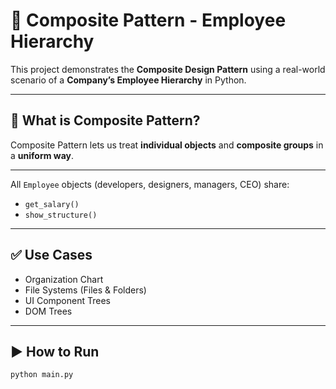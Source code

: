 # 👥 Composite Pattern - Employee Hierarchy

This project demonstrates the **Composite Design Pattern** using a real-world scenario of a **Company’s Employee Hierarchy** in Python.

---

## 🧠 What is Composite Pattern?

Composite Pattern lets us treat **individual objects** and **composite groups** in a **uniform way**.

---
All `Employee` objects (developers, designers, managers, CEO) share:
- `get_salary()`
- `show_structure()`

---

## ✅ Use Cases

- Organization Chart
- File Systems (Files & Folders)
- UI Component Trees
- DOM Trees

---

## ▶️ How to Run

```bash
python main.py
```